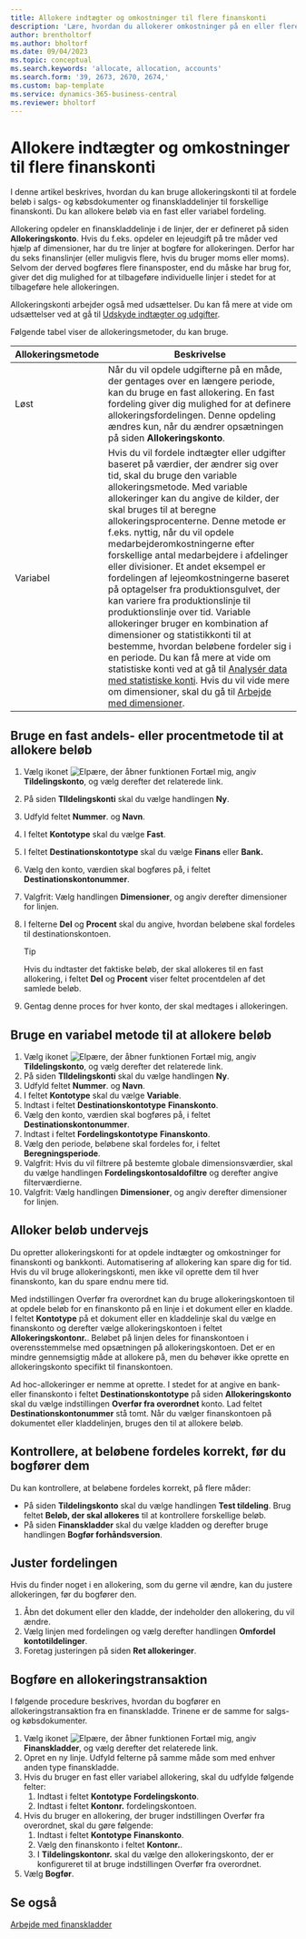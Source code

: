 ```yaml
---
title: Allokere indtægter og omkostninger til flere finanskonti
description: 'Lære, hvordan du allokerer omkostninger på en eller flere konti i finansposterne.'
author: brentholtorf
ms.author: bholtorf
ms.date: 09/04/2023
ms.topic: conceptual
ms.search.keywords: 'allocate, allocation, accounts'
ms.search.form: '39, 2673, 2670, 2674,'
ms.custom: bap-template
ms.service: dynamics-365-business-central
ms.reviewer: bholtorf
---
```


# Allokere indtægter og omkostninger til flere finanskonti

I denne artikel beskrives, hvordan du kan bruge allokeringskonti til at fordele beløb i salgs- og købsdokumenter og finanskladdelinjer til forskellige finanskonti. Du kan allokere beløb via en fast eller variabel fordeling.  

Allokering opdeler en finanskladdelinje i de linjer, der er defineret på siden **Allokeringskonto**. Hvis du f.eks. opdeler en lejeudgift på tre måder ved hjælp af dimensioner, har du tre linjer at bogføre for allokeringen. Derfor har du seks finanslinjer (eller muligvis flere, hvis du bruger moms eller moms). Selvom der derved bogføres flere finansposter, end du måske har brug for, giver det dig mulighed for at tilbageføre individuelle linjer i stedet for at tilbageføre hele allokeringen.

Allokeringskonti arbejder også med udsættelser. Du kan få mere at vide om udsættelser ved at gå til [Udskyde indtægter og udgifter](finance-how-defer-revenue-expenses.md).

Følgende tabel viser de allokeringsmetoder, du kan bruge.

|Allokeringsmetode  |Beskrivelse  |
|---------|---------|
|Løst     | Når du vil opdele udgifterne på en måde, der gentages over en længere periode, kan du bruge en fast allokering. En fast fordeling giver dig mulighed for at definere allokeringsfordelingen. Denne opdeling ændres kun, når du ændrer opsætningen på siden **Allokeringskonto**.        |
|Variabel     | Hvis du vil fordele indtægter eller udgifter baseret på værdier, der ændrer sig over tid, skal du bruge den variable allokeringsmetode. Med variable allokeringer kan du angive de kilder, der skal bruges til at beregne allokeringsprocenterne. Denne metode er f.eks. nyttig, når du vil opdele medarbejderomkostningerne efter forskellige antal medarbejdere i afdelinger eller divisioner. Et andet eksempel er fordelingen af lejeomkostningerne baseret på optagelser fra produktionsgulvet, der kan variere fra produktionslinje til produktionslinje over tid. Variable allokeringer bruger en kombination af dimensioner og statistikkonti til at bestemme, hvordan beløbene fordeler sig i en periode. Du kan få mere at vide om statistiske konti ved at gå til [Analysér data med statistiske konti](bi-use-statistical-accounts.md). Hvis du vil vide mere om dimensioner, skal du gå til [Arbejde med dimensioner](finance-dimensions.md).        |

## Bruge en fast andels- eller procentmetode til at allokere beløb

1. Vælg ikonet ![Elpære, der åbner funktionen Fortæl mig](media/ui-search/search_small.png "Fortæl mig, hvad du vil foretage dig"), angiv **Tildelingskonto**, og vælg derefter det relaterede link.  
1. På siden **TIldelingskonti** skal du vælge handlingen **Ny**.
1. Udfyld feltet **Nummer**. og **Navn**.
1. I feltet **Kontotype** skal du vælge **Fast**.
1. I feltet **Destinationskontotype** skal du vælge **Finans** eller **Bank.**
1. Vælg den konto, værdien skal bogføres på, i feltet **Destinationskontonummer**.
1. Valgfrit: Vælg handlingen **Dimensioner**, og angiv derefter dimensioner for linjen.
1. I felterne **Del** og **Procent** skal du angive, hvordan beløbene skal fordeles til destinationskontoen.
  
   > [!TIP]
   > Hvis du indtaster det faktiske beløb, der skal allokeres til en fast allokering, i feltet **Del** og **Procent** viser feltet procentdelen af det samlede beløb.
1. Gentag denne proces for hver konto, der skal medtages i allokeringen.

## Bruge en variabel metode til at allokere beløb

1. Vælg ikonet ![Elpære, der åbner funktionen Fortæl mig](media/ui-search/search_small.png "Fortæl mig, hvad du vil foretage dig"), angiv **Tildelingskonto**, og vælg derefter det relaterede link.  
1. På siden **TIldelingskonti** skal du vælge handlingen **Ny**.
1. Udfyld feltet **Nummer**. og **Navn**.
1. I feltet **Kontotype** skal du vælge **Variable**.
1. Indtast i feltet **Destinationskontotype** **Finanskonto**.
1. Vælg den konto, værdien skal bogføres på, i feltet **Destinationskontonummer**.
1. Indtast i feltet **Fordelingskontotype** **Finanskonto**.
1. Vælg den periode, beløbene skal fordeles for, i feltet **Beregningsperiode**.
1. Valgfrit: Hvis du vil filtrere på bestemte globale dimensionsværdier, skal du vælge handlingen **Fordelingskontosaldofiltre** og derefter angive filterværdierne.
1. Valgfrit: Vælg handlingen **Dimensioner**, og angiv derefter dimensioner for linjen.

## Alloker beløb undervejs

Du opretter allokeringskonti for at opdele indtægter og omkostninger for finanskonti og bankkonti. Automatisering af allokering kan spare dig for tid. Hvis du vil bruge allokeringskonti, men ikke vil oprette dem til hver finanskonto, kan du spare endnu mere tid.

Med indstillingen Overfør fra overordnet kan du bruge allokeringskontoen til at opdele beløb for en finanskonto på en linje i et dokument eller en kladde. I feltet **Kontotype** på et dokument eller en kladdelinje skal du vælge en finanskonto og derefter vælge allokeringskontoen i feltet **Allokeringskontonr.**. Beløbet på linjen deles for finanskontoen i overensstemmelse med opsætningen på allokeringskontoen. Det er en mindre gennemsigtig måde at allokere på, men du behøver ikke oprette en allokeringskonto specifikt til finanskontoen.

Ad hoc-allokeringer er nemme at oprette. I stedet for at angive en bank- eller finanskonto i feltet **Destinationskontotype** på siden **Allokeringskonto** skal du vælge indstillingen **Overfør fra overordnet** konto. Lad feltet **Destinationskontonummer** stå tomt. Når du vælger finanskontoen på dokumentet eller kladdelinjen, bruges den til at allokere beløb.

## Kontrollere, at beløbene fordeles korrekt, før du bogfører dem

Du kan kontrollere, at beløbene fordeles korrekt, på flere måder:

* På siden **Tildelingskonto** skal du vælge handlingen **Test tildeling**. Brug feltet **Beløb, der skal allokeres** til at kontrollere forskellige beløb.
* På siden **Finanskladder** skal du vælge kladden og derefter bruge handlingen **Bogfør forhåndsversion**.

## Juster fordelingen

Hvis du finder noget i en allokering, som du gerne vil ændre, kan du justere allokeringen, før du bogfører den.  

1. Åbn det dokument eller den kladde, der indeholder den allokering, du vil ændre.
1. Vælg linjen med fordelingen og vælg derefter handlingen **Omfordel kontotildelinger**.
1. Foretag justeringen på siden **Ret allokeringer**.

## Bogføre en allokeringstransaktion

I følgende procedure beskrives, hvordan du bogfører en allokeringstransaktion fra en finanskladde. Trinene er de samme for salgs- og købsdokumenter.

1. Vælg ikonet ![Elpære, der åbner funktionen Fortæl mig](media/ui-search/search_small.png "Fortæl mig, hvad du vil foretage dig"), angiv **Finanskladder**, og vælg derefter det relaterede link.  
1. Opret en ny linje. Udfyld felterne på samme måde som med enhver anden type finanskladde.
1. Hvis du bruger en fast eller variabel allokering, skal du udfylde følgende felter:
    1. Indtast i feltet **Kontotype** **Fordelingskonto**.
    1. Indtast i feltet **Kontonr.** fordelingskontoen.
1. Hvis du bruger en allokering, der bruger indstillingen Overfør fra overordnet, skal du gøre følgende:
    1. Indtast i feltet **Kontotype** **Finanskonto**.
    1. Vælg den finanskonto i feltet **Kontonr.**.
    1. I **Tildelingskontonr.** skal du vælge den allokeringskonto, der er konfigureret til at bruge indstillingen Overfør fra overordnet. 
1. Vælg **Bogfør**.

## Se også

[Arbejde med finanskladder](ui-work-general-journals.md)  